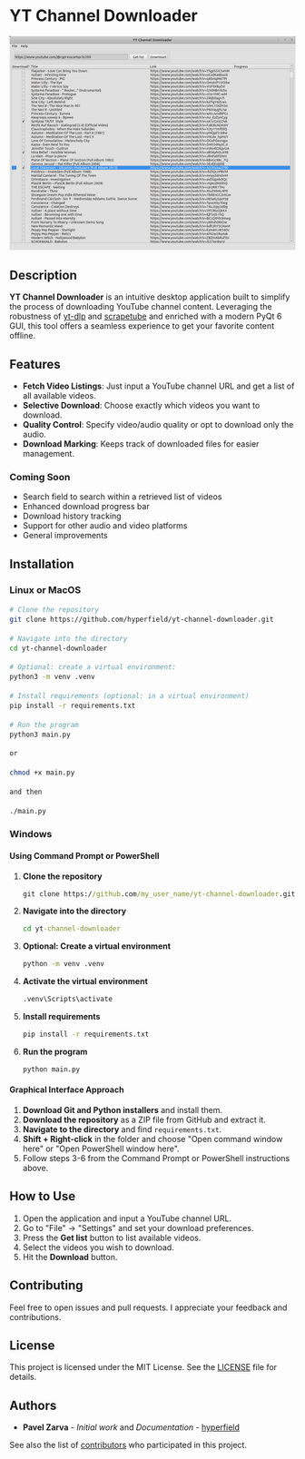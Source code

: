 # YT Channel Downloader

![YT Channel Downloader Screenshot](screenshot.png)

## Description

**YT Channel Downloader** is an intuitive desktop application built to simplify the process of downloading YouTube channel content. Leveraging the robustness of [yt-dlp](https://github.com/yt-dlp/yt-dlp) and [scrapetube](https://github.com/dermasmid/scrapetube) and enriched with a modern PyQt 6 GUI, this tool offers a seamless experience to get your favorite content offline.

## Features

- **Fetch Video Listings**: Just input a YouTube channel URL and get a list of all available videos.
- **Selective Download**: Choose exactly which videos you want to download.
- **Quality Control**: Specify video/audio quality or opt to download only the audio.
- **Download Marking**: Keeps track of downloaded files for easier management.

### Coming Soon

- Search field to search within a retrieved list of videos
- Enhanced download progress bar
- Download history tracking
- Support for other audio and video platforms
- General improvements

## Installation

### Linux or MacOS

```bash
# Clone the repository
git clone https://github.com/hyperfield/yt-channel-downloader.git

# Navigate into the directory
cd yt-channel-downloader

# Optional: create a virtual environment:
python3 -m venv .venv

# Install requirements (optional: in a virtual environment)
pip install -r requirements.txt

# Run the program
python3 main.py

or

chmod +x main.py

and then

./main.py
```

### Windows

#### Using Command Prompt or PowerShell

1. **Clone the repository**

    ```cmd
    git clone https://github.com/my_user_name/yt-channel-downloader.git
    ```

2. **Navigate into the directory**

    ```cmd
    cd yt-channel-downloader
    ```

3. **Optional: Create a virtual environment**

    ```cmd
    python -m venv .venv
    ```

4. **Activate the virtual environment**

    ```cmd
    .venv\Scripts\activate
    ```

5. **Install requirements**

    ```cmd
    pip install -r requirements.txt
    ```

6. **Run the program**

    ```cmd
    python main.py
    ```

#### Graphical Interface Approach

1. **Download Git and Python installers** and install them.
2. **Download the repository** as a ZIP file from GitHub and extract it.
3. **Navigate to the directory** and find `requirements.txt`.
4. **Shift + Right-click** in the folder and choose "Open command window here" or "Open PowerShell window here".
5. Follow steps 3-6 from the Command Prompt or PowerShell instructions above.

## How to Use

1. Open the application and input a YouTube channel URL.
2. Go to "File" -> "Settings" and set your download preferences.
3. Press the **Get list** button to list available videos.
4. Select the videos you wish to download.
5. Hit the **Download** button.

## Contributing

Feel free to open issues and pull requests. I appreciate your feedback and contributions.

## License

This project is licensed under the MIT License. See the [LICENSE](LICENSE) file for details.

## Authors

- **Pavel Zarva** - *Initial work* and *Documentation* - [hyperfield](https://github.com/hyperfield)

See also the list of [contributors](https://github.com/hyperfield/yt-channel-downloader/contributors) who participated in this project.
